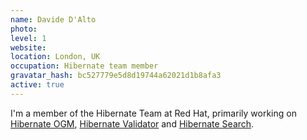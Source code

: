 ```yaml
---
name: Davide D'Alto
photo:
level: 1
website:
location: London, UK
occupation: Hibernate team member
gravatar_hash: bc527779e5d8d19744a62021d1b8afa3
active: true
---
```

I'm a member of the Hibernate Team at Red Hat, primarily working on
[Hibernate OGM](http://hibernate.org/ogm/),
[Hibernate Validator](http://hibernate.org/validator/) and
[Hibernate Search](http://hibernate.org/Search/).
